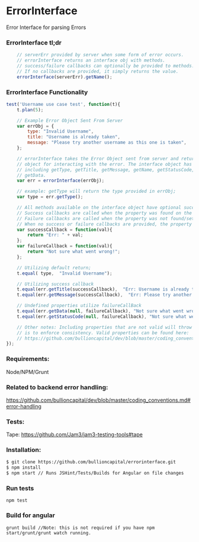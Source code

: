 # ErrorInterface
Error Interface for parsing Errors

### ErrorInterface tl;dr
```js
	// serverErr provided by server when some form of error occurs.
	// errorInterface returns an interface obj with methods.
	// success/failure callbacks can optionally be provided to methods.
	// If no callbacks are provided, it simply returns the value.
	errorInterface(serverErr).getName();
```

### ErrorInterface Functionality
```js
test('Username use case test', function(t){
	t.plan(5);

	// Example Error Object Sent From Server
	var errObj = {
		type: "Invalid Username",
		title: "Username is already taken",
		message: "Please try another username as this one is taken",
	};

	// errorInterface takes the Error Object sent from server and returns an interface
	// object for interacting with the error. The interface object has a number of methods,
	// including getType, getTitle, getMessage, getName, getStatusCode, getValidationCode and
	// getData.
	var err = errorInterface(errObj);

	// example: getType will return the type provided in errObj;
	var type = err.getType();

	// All methods available on the interface object have optional success/failure callbacks. 
	// Success callbacks are called when the property was found on the error object.
	// Failure callbacks are called when the property was not found/set. 
	// When no success or failure callbacks are provided, the property val will simply be returned.
	var successCallback = function(val){
		return "Err: " + val;
	};
	var failureCallback = function(val){
		return "Not sure what went wrong!";
	};

	// Utilizing default return;
	t.equal( type,  "Invalid Username");

	// Utilizing success callback
	t.equal(err.getTitle(successCallback),  "Err: Username is already taken");
	t.equal(err.getMessage(successCallback),  "Err: Please try another username as this one is taken");

	// Undefined properties utilize failureCallBack
	t.equal(err.getData(null, failureCallback), "Not sure what went wrong!");
	t.equal(err.getStatusCode(null, failureCallback), "Not sure what went wrong!");

	// Other notes: Including properties that are not valid will throw an exception - this 
	// is to enforce consistency. Valid properties can be found here:
	// https://github.com/bullioncapital/dev/blob/master/coding_conventions.md#error-handling
});
```

### Requirements:
Node/NPM/Grunt

### Related to backend error handling:
https://github.com/bullioncapital/dev/blob/master/coding_conventions.md#error-handling

### Tests:
Tape: https://github.com/Jam3/jam3-testing-tools#tape

### Installation:
```sh
$ git clone https://github.com/bullioncapital/errorinterface.git
$ npm install
$ npm start // Runs JSHint/Tests/Builds for Angular on file changes
``` 

### Run tests
```
npm test
```

### Build for angular
```
grunt build //Note: this is not required if you have npm start/grunt/grunt watch running.
```
